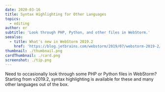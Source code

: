 ```yaml
---
date: 2020-03-16
title: Syntax Highlighting for Other Languages
topics:
  - editing
author: er
subtitle: 'Look through PHP, Python, and other files in WebStorm.'
seealso:
  - title: What's new in WebStorm 2019.2
    href: 'https://blog.jetbrains.com/webstorm/2019/07/webstorm-2019-2/#code_editing'
thumbnail: ./thumbnail.png
cardThumbnail: ./card.png
screenshot: ./tip.png
---
```

Need to occasionally look through some PHP or Python files in WebStorm?
Starting from v2019.2, syntax highlighting is available for these and many
other languages out of the box.
